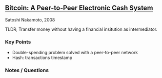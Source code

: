 ## [Bitcoin: A Peer-to-Peer Electronic Cash System](https://bitcoin.org/en/bitcoin-paper)
Satoshi Nakamoto, 2008

TLDR; Transfer money without having a financial insitution as intermediator.

### Key Points
* Double-spending problem solved with a peer-to-peer network
* Hash: transactions timestamp


### Notes / Questions


